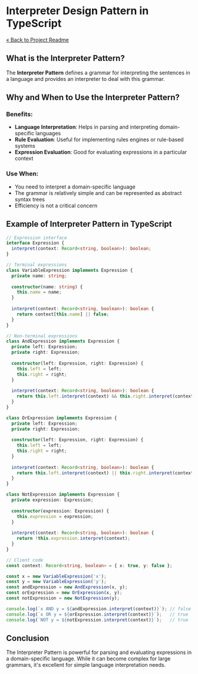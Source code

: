 # Interpreter Design Pattern in TypeScript

[« Back to Project Readme](../../../README.md)

## What is the Interpreter Pattern?

The **Interpreter Pattern** defines a grammar for interpreting the sentences in a language and provides an interpreter to deal with this grammar.

## Why and When to Use the Interpreter Pattern?

### Benefits:
- **Language Interpretation**: Helps in parsing and interpreting domain-specific languages
- **Rule Evaluation**: Useful for implementing rules engines or rule-based systems
- **Expression Evaluation**: Good for evaluating expressions in a particular context

### Use When:
- You need to interpret a domain-specific language
- The grammar is relatively simple and can be represented as abstract syntax trees
- Efficiency is not a critical concern

## Example of Interpreter Pattern in TypeScript

```typescript
// Expression interface
interface Expression {
  interpret(context: Record<string, boolean>): boolean;
}

// Terminal expressions
class VariableExpression implements Expression {
  private name: string;
  
  constructor(name: string) {
    this.name = name;
  }
  
  interpret(context: Record<string, boolean>): boolean {
    return context[this.name] || false;
  }
}

// Non-terminal expressions
class AndExpression implements Expression {
  private left: Expression;
  private right: Expression;
  
  constructor(left: Expression, right: Expression) {
    this.left = left;
    this.right = right;
  }
  
  interpret(context: Record<string, boolean>): boolean {
    return this.left.interpret(context) && this.right.interpret(context);
  }
}

class OrExpression implements Expression {
  private left: Expression;
  private right: Expression;
  
  constructor(left: Expression, right: Expression) {
    this.left = left;
    this.right = right;
  }
  
  interpret(context: Record<string, boolean>): boolean {
    return this.left.interpret(context) || this.right.interpret(context);
  }
}

class NotExpression implements Expression {
  private expression: Expression;
  
  constructor(expression: Expression) {
    this.expression = expression;
  }
  
  interpret(context: Record<string, boolean>): boolean {
    return !this.expression.interpret(context);
  }
}

// Client code
const context: Record<string, boolean> = { x: true, y: false };

const x = new VariableExpression('x');
const y = new VariableExpression('y');
const andExpression = new AndExpression(x, y);
const orExpression = new OrExpression(x, y);
const notExpression = new NotExpression(y);

console.log(`x AND y = ${andExpression.interpret(context)}`); // false
console.log(`x OR y = ${orExpression.interpret(context)}`);   // true
console.log(`NOT y = ${notExpression.interpret(context)}`);   // true
```

## Conclusion

The Interpreter Pattern is powerful for parsing and evaluating expressions in a domain-specific language. While it can become complex for large grammars, it's excellent for simple language interpretation needs.
